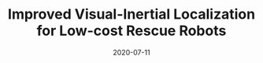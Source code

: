 ---
title: "Improved Visual-Inertial Localization for Low-cost Rescue Robots"
collection: publications
permalink: /publication/2020-paper-3
excerpt: 
date: 2020-07-11
venue: 'IFAC'
paperurl: 
citation: 'X. Long$^\dagger$, Q. Xu$^\dagger$, Y. Yuan, Z. He, and S. Schwertfeger. (2020). &quot;Improved Visual-Inertial Localization for Low-cost Rescue Robots.&quot; 21st World Congress of the International Federation of Automatic Control (IFAC): International Federation of Automatic Control, 2020. ($^\dagger$ Equal Contribution)'
---